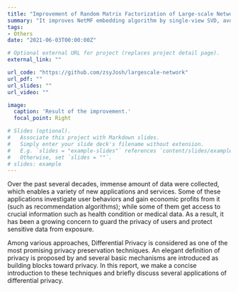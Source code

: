 ```yaml
---
title: "Improvement of Random Matrix Factorization of Large-scale Network Embedding"
summary: "It improves NetMF embedding algorithm by single-view SVD, avoids storage of dense matrix and saves space. Besides, it sets the decay rate of singular value and uses freigs algorithm to speed up the factorization, achieves linear bound."
tags:
- Others
date: "2021-06-03T00:00:00Z"

# Optional external URL for project (replaces project detail page).
external_link: ""

url_code: "https://github.com/zsyJosh/largescale-network"
url_pdf: ""
url_slides: ""
url_video: ""

image:
  caption: 'Result of the improvement.'
  focal_point: Right

# Slides (optional).
#   Associate this project with Markdown slides.
#   Simply enter your slide deck's filename without extension.
#   E.g. `slides = "example-slides"` references `content/slides/example-slides.md`.
#   Otherwise, set `slides = ""`.
# slides: example
---
```


Over the past several decades, immense amount of data were collected, which enables a variety of new applications and services. Some of these applications investigate user behaviors and gain economic profits from it (such as recommendation algorithms); while some of them get access to crucial information such as health condition or medical data. As a result, it has been a growing concern to guard the privacy of users and protect sensitive data from exposure.

Among various approaches, Differential Privacy is considered as one of the most promising privacy preservation techniques. An elegant definition of privacy is proposed by and several basic mechanisms are introduced as building blocks toward privacy. In this report, we make a concise introduction to these techniques and briefly discuss several applications of differential privacy.
